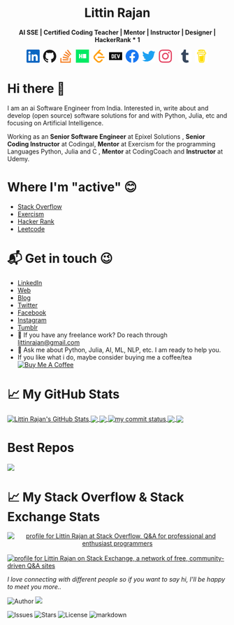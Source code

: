 <h1 align='center'> Littin Rajan </h1>
<p align='center'><b>AI SSE | Certified Coding Teacher | Mentor | Instructor | Designer | HackerRank * 1</b></p>

<p align='center'>
<a href="https://www.linkedin.com/in/littinrajan"><img height="30" src="https://github.com/littinrajan/littinrajan/blob/master/icons/linkedin.svg?raw=true"></a>&nbsp;
<a href="https://github.com/littinrajan"><img height="30" src="https://github.com/littinrajan/littinrajan/blob/master/icons/github.svg"></a>&nbsp;
<a href="https://stackoverflow.com/users/12266677/littin-rajan"><img height="30" src="https://github.com/littinrajan/littinrajan/blob/master/icons/stackoverflow.svg"></a>&nbsp;
<a href="https://www.hackerrank.com/littinrajan"><img height="30" src="https://github.com/littinrajan/littinrajan/blob/master/icons/hackerrank.svg"></a>&nbsp;
<a href="https://leetcode.com/littinrajan"><img height="30" src="https://github.com/littinrajan/littinrajan/blob/master/icons/leetcode.svg"></a>&nbsp;
<a href="https://dev.to/littinrajan"><img height="30" src="https://github.com/littinrajan/littinrajan/blob/master/icons/dev.svg"></a>&nbsp;
<a href="https://www.facebook.com/littin.rajan"><img height="30" src="https://github.com/littinrajan/littinrajan/blob/master/icons/facebook.svg"></a>&nbsp;
<a href="https://twitter.com/littinrajan"><img height="30" src="https://github.com/littinrajan/littinrajan/blob/master/icons/twitter.svg?raw=true"></a>&nbsp;
<a href="https://instagram.com/littinrajan_12"><img height="30" src="https://github.com/littinrajan/littinrajan/blob/master/icons/instagram.svg?raw=true"></a>&nbsp;&nbsp;&nbsp;
<a href="https://www.tumblr.com/littinrajan"><img height="30" src="https://github.com/littinrajan/littinrajan/blob/master/icons/tumblr.svg"></a>&nbsp;
<a href="https://www.buymeacoffee.com/littinrajan"><img height="30" src="https://github.com/littinrajan/littinrajan/blob/master/icons/buymecoffee.svg?raw=true"></a>
</p>


# Hi there 👋

I am an ai Software Engineer from India. Interested in, write about and develop (open source) software solutions for and with Python, Julia, etc and focusing on Artificial Intelligence.

Working as an **Senior Software Engineer** at Epixel Solutions
, **Senior Coding Instructor** at Codingal, **Mentor** at Exercism for the programming Languages Python, Julia and C
, **Mentor** at CodingCoach
and **Instructor** at Udemy.

# Where I'm "active" 😊
- [Stack Overflow](https://stackoverflow.com/users/12266677/littin-rajan)
- [Exercism](https://exercism.io/profiles/littinrajan)
- [Hacker Rank](https://www.hackerrank.com/littinrajan)
- [Leetcode](https://leetcode.com/littinrajan)

# 📬 Get in touch 😉
- [LinkedIn](https://www.linkedin.com/in/littinrajan)
- [Web](https://littinrajan.wordpress.com)
- [Blog](https://www.dev.to/littinrajan)
- [Twitter](https://www.twitter.com/littinrajan)
- [Facebook](https://www.facebook.com/littin.rajan)
- [Instagram](https://www.instagram.com/littinrajan_12)
- [Tumblr](https://littinrajan.tumblr.com)
- 💼 If you have any freelance work? Do reach through [littinrajan@gmail.com](mailto:littinrajan@gmail.com)
- 💬 Ask me about Python, Julia, AI, ML, NLP, etc. I am ready to help you.
- If you like what i do, maybe consider buying me a coffee/tea <a href="https://www.buymeacoffee.com/littinrajan" target="_blank"><img src="https://cdn.buymeacoffee.com/buttons/v2/default-red.png" alt="Buy Me A Coffee" height="25" ></a>


# &#x1f4c8; My GitHub Stats
<!--- Github stats Card --->
<a href="https://github.com/littinrajan/littinrajan">
    <img align="center" src="https://github-readme-stats.vercel.app/api?username=littinrajan&show_icons=true&line_height=27&count_private=true&title_color=ffffff&text_color=c9cacc&icon_color=2bbc8a&bg_color=1d1f21" alt="Littin Rajan's GitHub Stats" />
</a>
<!--- 
<a href="https://github.com/littinrajan/littinrajan">
    <img align="center" src="https://github-profile-summary-cards.vercel.app/api/cards/stats?username=littinrajan&theme=github_dark" alt="Littin Rajan's GitHub Stats" />
</a>
 --->
<!--- GitHub Most Used Languages --->
<a href="https://github.com/littinrajan/littinrajan">
    <img align="center" src="https://github-readme-stats.vercel.app/api/top-langs/?username=littinrajan&langs_count=5&title_color=ffffff&text_color=c9cacc&icon_color=2bbc8a&bg_color=1d1f21" />
</a>
<!--- Github Profile Details Card --->
<a href="https://github.com/littinrajan/littinrajan">
    <img align="center" src="http://github-profile-summary-cards.vercel.app/api/cards/profile-details?username=littinrajan&theme=github_dark"/>
</a>
<!--- Github Streak Stats Card --->
<a href="https://github.com/littinrajan/littinrajan">
    <img align="center" src="https://github-readme-streak-stats.herokuapp.com/?user=littinrajan&theme=ads-juicy-fresh" alt="my commit status"/> 
</a>
<!--- Wakatime--->
<a href="https://github.com/littinrajan/littinrajan">
    <img align="center" src="https://github-readme-stats.vercel.app/api/wakatime?username=littinrajan&theme=nord"/> 
</a>
<!--- Github Trophies--->
<a href="https://github.com/littinrajan/littinrajan">
    <img align="center" src="https://github-profile-trophy.vercel.app/?username=littinrajan&theme=nord"/> 
</a>
<!---
## Stargazers over time
[![Stargazers over time](https://starchart.cc/littinrajan/littinrajan.svg)](https://starchart.cc/littinrajan/littinrajan)
--->


# Best Repos
<!--- Top Repos --->
<a href="https://github.com/littinrajan/detokenize">
    <img align="center" src="https://github-readme-stats.vercel.app/api/pin/?username=littinrajan&repo=detokenize&theme=dark" /> 
</a>


<!--- Stack Overflow & Stack Exchange Stats --->
# &#x1f4c8; My Stack Overflow & Stack Exchange Stats
<a align="center" href="https://stackoverflow.com/users/12266677/littin-rajan"><img src="https://stackoverflow.com/users/flair/12266677.png?theme=dark" width="208" height="58" alt="profile for Littin Rajan at Stack Overflow, Q&amp;A for professional and enthusiast programmers" title="profile for Littin Rajan at Stack Overflow, Q&amp;A for professional and enthusiast programmers"></a>&nbsp;&nbsp;
<a href="https://stackexchange.com/users/16959142"><img src="https://stackexchange.com/users/flair/16959142.png?theme=dark" width="208" height="58" alt="profile for Littin Rajan on Stack Exchange, a network of free, community-driven Q&amp;A sites" title="profile for Littin Rajan on Stack Exchange, a network of free, community-driven Q&amp;A sites"></a>


<i>I love connecting with different people</b> so if you want to say hi, I'll be happy to meet you more..</i>


<!--- Github Badges --->
![Author](https://img.shields.io/badge/author-littinrajan-blue)
![](https://komarev.com/ghpvc/?username=littinrajan&color=blue&label=Profile+Views) 
<!-- ![visitors](https://visitor-badge.glitch.me/badge?page_id=littinrajan.visitor-badge&left_color=blue&right_color=red) -->
![Issues](https://img.shields.io/github/issues/littinrajan/littinrajan) 
![Stars](https://img.shields.io/github/stars/littinrajan/littinrajan) 
![License](https://img.shields.io/github/license/littinrajan/littinrajan) 
![markdown](https://img.shields.io/badge/Made%20with-Markdown-green)
